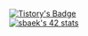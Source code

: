 [![Tistory's Badge](https://github-readme-tistory-card.vercel.app/api/badge?name=baekNothing&theme=vue)](https://baeknothing.tistory.com/)  
[![sbaek's 42 stats](https://badge42.vercel.app/api/v2/cl1u0veqv002109mugkfqvbph/stats?cursusId=21&coalitionId=86)](https://github.com/JaeSeoKim/badge42)  
